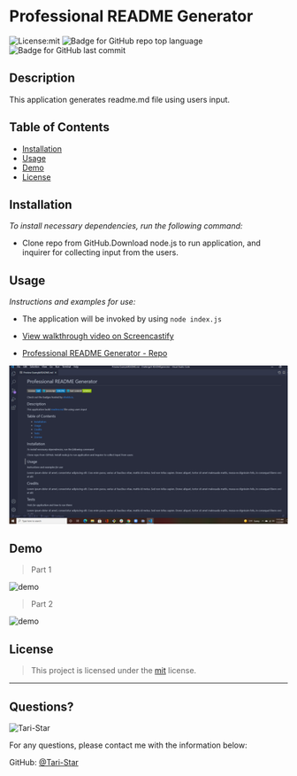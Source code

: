 # Professional README Generator

 
  
  ![License:mit](https://img.shields.io/badge/License-mit-blue.svg)
  ![Badge for GitHub repo top language](https://img.shields.io/github/languages/top/Tari-Star/Challenge9-READMEgenerator?style=flat&logo=appveyor)
  ![Badge for GitHub last commit](https://img.shields.io/github/last-commit/Tari-Star/Challenge9-READMEgenerator?style=flat&logo=appveyor)
 

  ## Description


   This application generates readme.md file using users input.

  ## Table of Contents 
 * [Installation](#installation) 
 * [Usage](#usage) 
 * [Demo](#demo)
 * [License](#license)

  ## Installation 


  *To install necessary dependencies, run the following command:*
  
  * Clone repo from GitHub.Download node.js to run application, and inquirer for  collecting input from  the users.

  ## Usage

    
  *Instructions and examples for use:*
    
 * The application will be invoked by using `node index.js`


 * [View walkthrough video on Screencastify](https://watch.screencastify.com/v/t43xpEWSdhSSCjyEqXHK)<br>


 * [Professional README Generator - Repo](https://github.com/Tari-Star/Challenge9-READMEgenerator.git)


 ![challenge-9](./assets/images/c9.png)

  ## Demo

  > Part 1

  ![demo](./assets/images/c9-part1.gif)

  > Part 2

  ![demo](./assets/images/c9-part2.gif)


  ## License

    
  > This project is licensed under the [mit](https://choosealicense.com/licenses/mit) license.
    
    
  
   ---
   
  ## Questions?

   
  <img src="https://avatars.githubusercontent.com/u/89365355?v=4" alt="Tari-Star" width="40%" />
  
  For any questions, please contact me with the information below:
 
  GitHub: [@Tari-Star](https://api.github.com/users/Tari-Star)
   
